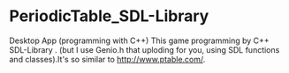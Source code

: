 # PeriodicTable_SDL-Library
Desktop App (programming with C++) This game programming by C++ SDL-Library . (but I use Genio.h that uploding for you, using SDL functions and classes).It's so similar to http://www.ptable.com/.
